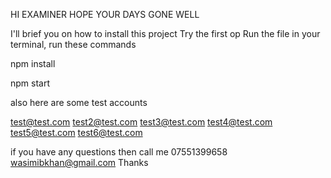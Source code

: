 HI EXAMINER HOPE YOUR DAYS GONE WELL

I'll brief you on how to install this project 
Try the first op
Run the file in your terminal, run these commands 

npm install 

npm start

also here are some test accounts

test@test.com
test2@test.com
test3@test.com
test4@test.com
test5@test.com
test6@test.com

if you have any questions then call me 07551399658
wasimibkhan@gmail.com
Thanks 
